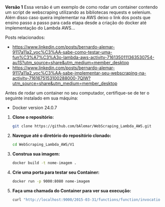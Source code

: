 **Versão 1**
Essa versão é um exemplo de como rodar um container contendo um script de webscraping utilizando as bibliotecas requests e selenium.
Além disso caso queira implementar na AWS deixo o link dos posts que ensino passo a passo para cada etapa desde a criação do docker até implementação do Lambda AWS...


Posts relacionados: 
- https://www.linkedin.com/posts/bernardo-alemar-9117a11a2_voc%C3%AA-sabe-como-testar-uma-fun%C3%A7%C3%A3o-lambda-aws-activity-7161350111363530754-au1S?utm_source=share&utm_medium=member_desktop
- https://www.linkedin.com/posts/bernardo-alemar-9117a11a2_voc%C3%AA-sabe-implementar-seu-webscraping-na-activity-7161675153100288000-7QlW?utm_source=share&utm_medium=member_desktop



Antes de rodar um container no seu computador, certifique-se de ter o seguinte instalado em sua máquina:

- Docker version 24.0.7

1. **Clone o repositório:**
   ```bash
   git clone https://github.com/bAlemar/WebScraping_Lambda_AWS.git
2. **Navegue até o diretório do repositório clonado:**
   ```bash
   cd WebScraping_Lambda_AWS/V1

3. **Construa sua imagem:**
   ```bash
   docker build -t nome-imagem .
4. **Crie uma porta para testar seu Container:**
   ```bash
   docker run -p 9000:8080 nome-imagem
4. **Faça uma chamada do Container para ver sua execução:**
   ```bash
   curl "http://localhost:9000/2015-03-31/functions/function/invocations" -d '{}' 

